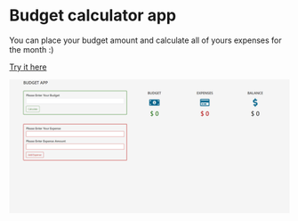 # Budget calculator app
You can place your budget amount and calculate all of yours expenses for the month :)


<a href="https://borislavpetrovikj.github.io/Budget-App/">Try it here</a>

<img src="Screenshot (9).png"  >

